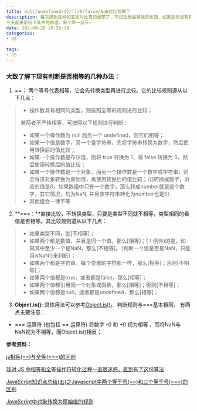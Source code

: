```yaml
---
title: null/undefined/{}/[]/0/false/NaN对比我蒙了
description: 每次遇到这种的变态对比真的是蒙了，不过这是最基础的东西，如果这些没有答好很容易在面试过程中翻车......
今天就来剖析下其中的原理，来个举一反三~
date: 202-09-20 20:59:30
categories:
- JS

tags:
- JS
---
```



### 大致了解下现有判断是否相等的几种办法：
1. **==：**
两个等号代表相等，它会先转换类型再进行比较。它的比较规则遵从以下几点：
> - 操作数具有相同的类型，则按照全等的规则进行比较；
> 
> 若两者不严格相等，可按照以下规则进行判断：
>- 如果一个操作数为 null 而另一个 undefined，则它们相等；
>- 如果一个值是数字，另一个是字符串，先将字符串转换为数字，然后使用转换后的值比较；
>- 如果一个操作数是布尔值，则将 true 转换为 1，将 false 转换为 0，然后使用转换后的值比较；
>- 如果一个操作数是一个对象，而另一个操作数是一个数字或字符串，则会将该对象转换为原始值，再使用转换后的值比较；（[]转换成数字，对应的值是0，如果数组中只有一个数字，那么转成number就是这个数字，其它情况，均为NaN, 并且空字符串转化为number也是0）
>- 其他组合一律不等

2. **===：**直接比较，不转换类型，只要是类型不同就不相等，类型相同的看值是否相等。其比较规则遵从以下几点：
>- 如果类型不同，就[不相等]；
>- 如果两个都是数值，并且是同一个值，那么[相等]；(！例外)的是，如果其中至少一个是NaN，那么[不相等]。（判断一个值是否是NaN，只能用isNaN()来判断）；
>- 如果两个都是字符串，每个位置的字符都一样，那么[相等]；否则[不相等]；
>- 如果两个值都是true，或者都是false，那么[相等]；
>- 如果两个值都引用同一个对象或函数，那么[相等]；否则[不相等]；
>- 如果两个值都是null，或者都是undefined，那么[相等]；
>
3. **Object.is():**
具体用法可以参考[Object.is()](https://developer.mozilla.org/zh-CN/docs/Web/JavaScript/Reference/Global_Objects/Object/is)。
判断规则与===基本相同， 有两点主要注意：
- === 运算符 (也包括 == 运算符) 将数字 -0 和 +0 视为相等 ，而将NaN与NaN视为不相等，而Object.is()相反；



**参考资料：**

[js相等(==)与全等(===)的区别](https://blog.csdn.net/m0_37686205/article/details/88554346)

[我对 JS 中相等和全等操作符转化过程一直很迷惑，直到有了这份算法](https://zhuanlan.zhihu.com/p/86043334)

[JavaScript知识点总结(五)之Javascript中两个等于号(==)和三个等于号(===)的区别](https://www.jb51.net/article/85513.htm)

[JavaScript中对象转换为原始值的规则](https://www.cnblogs.com/f6056/p/10893586.html)